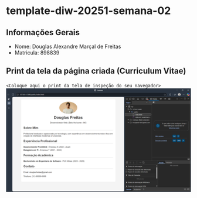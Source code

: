 # template-diw-20251-semana-02

## Informações Gerais
- Nome: Douglas Alexandre Marçal de Freitas
- Matricula: 898839

## Print da tela da página criada (Curriculum Vitae)

`<Coloque aqui o print da tela de inspeção do seu navegador>`
![Print do currículo pronto](./public/images/image.png)